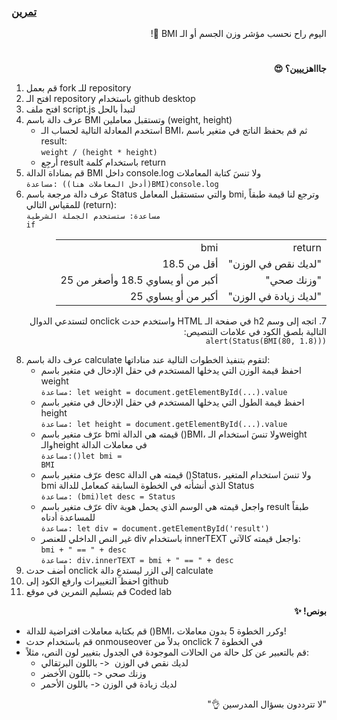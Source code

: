 <p dir="rtl">
<h3><a href="https://github.com/kuwaitcodes/KC-web-cw-7">تمرين </a></h3></p>


<p dir="rtl">
اليوم راح نحسب مؤشر وزن الجسم أو الـ BMI 📏!</p>
<h1></h1>
<p dir="rtl">
 <strong>جاااهزييين؟ 😍</strong></p>




1. قم بعمل fork للـ repository
2. افتح الـ repository باستخدام github desktop
3. افتح ملف script.js لتبدأ بالحل
4. عرف دالة باسم BMI وتستقبل معاملين (weight, height)
    - استخدم المعادلة التالية لحساب الـ BMI، ثم قم بحفظ الناتج في متغير باسم result:
    <br><code>weight / (height * height)</code>
    - أرجِع result باستخدام كلمة return
5. قم بمناداة الدالة BMI داخل console.log ولا تنسَ كتابة المعاملات
<br><code>مساعدة: ((أدخل المعاملات هنا)BMI)console.log</code>
6. عرف دالة مرجعة باسم Status والتي ستستقبل المعامل bmi, وترجع لنا قيمة طبقاً للمقياس التالي (return):
<br><code>مساعدة: ستستخدم الجملة الشرطية if</code>
<div dir="rtl">
  <table>
    <tr><td>return</td><td>bmi</td></tr>
    <tr><td>"لديك نقص في الوزن"</td><td>أقل من 18.5</td></tr>
    <tr><td>"وزنك صحي"</td><td>أكبر من أو يساوي 18.5 وأصغر من 25</td></tr>
    <tr><td>"لديك زيادة في الوزن"</td><td>أكبر من أو يساوي 25</td></tr>
  </table>
</div>
<p dir="rtl">
7. اتجه إلى وسم h2 في صفحة الـ HTML واستخدم حدث onclick لتستدعي الدوال التالية بلصق الكود في علامات التنصيص:
    <br> <code>alert(Status(BMI(80, 1.8)))</code>
    
8. عرف دالة باسم calculate لتقوم بتنفيذ الخطوات التالية عند مناداتها:
    - احفظ قيمة الوزن التي يدخلها المستخدم في حقل الإدخال في متغير باسم weight
    <br />`مساعدة: let weight = document.getElementById(...).value`
    - احفظ قيمة الطول التي يدخلها المستخدم في حقل الإدخال في متغير باسم height
   <br />`مساعدة: let height = document.getElementById(...).value`
    - عرّف متغير باسم bmi قيمته هي الدالة ()BMI، ولا تنسَ استخدام الـweight والـheight في معاملات الدالة
    <br> <code>مساعدة:()let bmi = BMI</code>
    - عرّف متغير باسم desc قيمته هي الدالة ()Status، ولا تنسَ استخدام المتغير bmi الذي أنشأته في الخطوة السابقة كمعامل للدالة Status
        <br> <code>مساعدة: (bmi)let desc = Status</code>
    - عرّف متغير باسم div واجعل قيمته هي الوسم الذي يحمل هوية result طبقاً للمساعدة أدناه
    <br />`مساعدة: let div = document.getElementById('result')`
    - غير النص الداخلي للعنصر div باستخدام innerTEXT واجعل قيمته كالآتي:
    <br/>`bmi + " == " + desc`
    <br/>`مساعدة: div.innerTEXT = bmi + " == " + desc`
9. أضف حدث onclick إلى الزر ليستدعِ دالة calculate
10. احفظ التغييرات وارفع الكود إلى github
11. قم بتسليم التمرين في موقع Coded lab

</p>

 <p dir="rtl">
<strong>بونص! ✨</strong></p>

- قم بكتابة معاملات افتراضية للدالة ()BMI، وكرر الخطوة 5 بدون معاملات!
- قم باستخدام حدث onmouseover بدلاً من onclick في الخطوة 7
- قم بالتعبير عن كل حالة من الحالات الموجودة في الجدول بتغيير لون النص، مثلاً: 
    - لديك نقص في الوزن  <- باللون البرتقالي
    - وزنك صحي <- باللون الأخضر
    - لديك زيادة في الوزن <- باللون الأحمر
 <p dir="rtl">
 "لا تترددون بسؤال المدرسين 👌"
</p>
